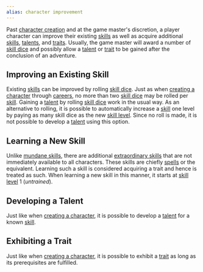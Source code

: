 ```yaml
---
alias: character improvement
---
```

   
Past [character creation](../Character%20Options/Creating%20a%20Character.md) and at the game master's discretion, a player character can improve their existing [skills](../Skills/Skills.md) as well as acquire additional [skills](../Skills/Skills.md), [talents](../Character%20Options/Talents.md), and [traits](../Character%20Options/Traits.md). Usually, the game master will award a number of [skill dice](../Character%20Options/Skill%20Dice.md) and possibly allow a [talent](../Character%20Options/Talents.md) or [trait](../Character%20Options/Traits.md) to be gained after the conclusion of an adventure.   
   
## Improving an Existing Skill   
Existing [skills](../Skills/Skills.md) can be improved by rolling [skill dice](../Character%20Options/Skill%20Dice.md). Just as when [creating a character](../Character%20Options/Creating%20a%20Character.md) through [careers](../Character%20Options/Careers.md), no more than two [skill dice](../Character%20Options/Skill%20Dice.md) may be rolled per [skill](../Skills/Skills.md). Gaining a [talent](../Character%20Options/Talents.md) by rolling [skill dice](../Character%20Options/Skill%20Dice.md) work in the usual way. As an alternative to rolling, it is possible to automatically increase a [skill](../Skills/Skills.md) one level by paying as many skill dice as the new [skill level](../Skills/Skill%20Level.md). Since no roll is made, it is not possible to develop a [talent](../Character%20Options/Talents.md) using this option.   
   
## Learning a New Skill   
Unlike [mundane skills](../Skills/Mundane%20Skills.md), there are additional [extraordinary skills](../Skills/Extraordinary%20Skills.md) that are not immediately available to all characters. These skills are chiefly [spells](../Magic/Spells%20and%20Magical%20Effects.md) or the equivalent. Learning such a skill is considered acquiring a trait and hence is treated as such. When learning a new skill in this manner, it starts at [skill level](../Skills/Skill%20Level.md) 1 (_untrained_).   
   
## Developing a Talent   
Just like when [creating a character](../Character%20Options/Creating%20a%20Character.md), it is possible to develop a [talent](../Character%20Options/Talents.md) for a known [skill](../Skills/Skills.md).   
   
## Exhibiting a Trait   
Just like when [creating a character](../Character%20Options/Creating%20a%20Character.md), it is possible to exhibit a [trait](../Character%20Options/Traits.md) as long as its prerequisites are fulfilled.